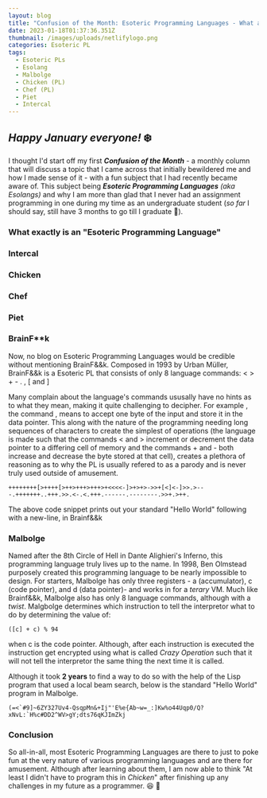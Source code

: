```yaml
---
layout: blog
title: "Confusion of the Month: Esoteric Programming Languages - What are they & why?"
date: 2023-01-18T01:37:36.351Z
thumbnail: /images/uploads/netlifylogo.png
categories: Esoteric PL
tags:
  - Esoteric PLs
  - Esolang
  - Malbolge
  - Chicken (PL)
  - Chef (PL)
  - Piet
  - Intercal
---
```

## ***Happy January everyone!*** :snowflake:

I thought I'd start off my first ***Confusion of the Month*** - a monthly column that will discuss a topic that I came across that initially bewildered me and how I made sense of it - with a fun subject that I had recently became aware of. This subject being ***Esoteric Programming Languages*** *(aka Esolangs)* and why I am more than glad that I never had an assignment programming in one during my time as an undergraduate student (*so far* I should say, still have 3 months to go till I graduate :eyes:).

### What exactly is an "Esoteric Programming Language"

### Intercal

### Chicken

### Chef

### Piet

### BrainF\*\*k

Now, no blog on Esoteric Programming Languages would be credible without mentioning BrainF&&k. Composed in 1993 by Urban Müller, BrainF&&k is a Esoteric PL that consists of only 8 language commands: < > + - . , \[ and ] 

Many complain about the language's commands ususally have no hints as to what they mean, making it quite challenging to decipher. For example , the command , means to accept one byte of the input and store it in the data pointer. This along with the nature of the programming needing long sequences of characters to create the simplest of operations (the language is made such that the commands < and > increment or decrement the data pointer to a differing cell of memory and the commands + and - both increase and decrease the byte stored at that cell), creates a plethora of reasoning as to why the PL is usually refered to as a parody and is never truly used outside of amusement. 

~~~
++++++++[>++++[>++>+++>+++>+<<<<-]>+>+>->>+[<]<-]>>.>---.+++++++..+++.>>.<-.<.+++.------.--------.>>+.>++.
~~~

The above code snippet prints out your standard "Hello World" following with a new-line, in Brainf&&k

### Malbolge

Named after the 8th Circle of Hell in Dante Alighieri's Inferno, this programming language truly lives up to the name. In 1998, Ben Olmstead purposely created this programming language to be nearly impossible to design. For starters, Malbolge has only three registers - a (accumulator), c (code pointer), and d (data pointer)- and works in for a *terary* VM. Much like Brainf&&k, Malbolge also has only 8 language commands, although with a *twist*.  Malgbolge determines which instruction to tell the interpretor what to do by determining the value of:
~~~
([c] + c) % 94
~~~

when c is the code pointer. Although, after each instruction is executed the instruction get encrypted using what is called *Crazy Operation* such that it will not tell the interpretor the same thing the next time it is called. 

Although it took **2 years** to find a way to do so with the help of the Lisp program that used a local beam search, below is the standard "Hello World" program in Malbolge.
~~~
(=<`#9]~6ZY327Uv4-QsqpMn&+Ij"'E%e{Ab~w=_:]Kw%o44Uqp0/Q?xNvL:`H%c#DD2^WV>gY;dts76qKJImZkj
~~~

### Conclusion

So all-in-all, most Esoteric Programming Languages are there to just to poke fun at the very nature of various programming languages and are there for amusement. Although after learning about them, I am now able to think "At least I didn't have to program this in *Chicken*" after finishing up any challenges in my future as a programmer. :satisfied: :chicken: